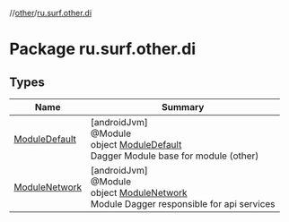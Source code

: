//[other](../../index.md)/[ru.surf.other.di](index.md)

# Package ru.surf.other.di

## Types

| Name | Summary |
|---|---|
| [ModuleDefault](-module-default/index.md) | [androidJvm]<br>@Module<br>object [ModuleDefault](-module-default/index.md)<br>Dagger Module base for module (other) |
| [ModuleNetwork](-module-network/index.md) | [androidJvm]<br>@Module<br>object [ModuleNetwork](-module-network/index.md)<br>Module Dagger responsible for api services |

